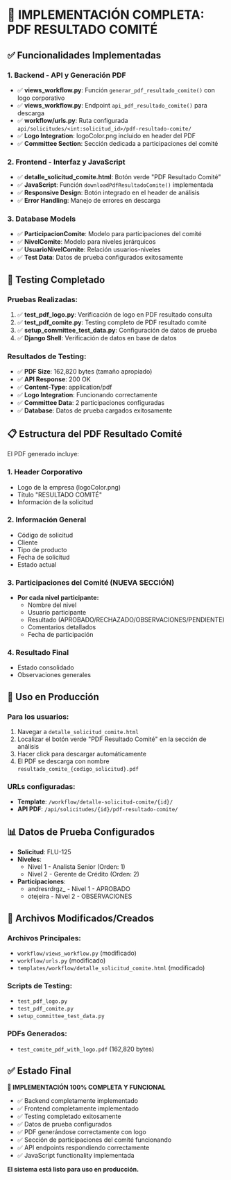 # 🎉 IMPLEMENTACIÓN COMPLETA: PDF RESULTADO COMITÉ

## ✅ Funcionalidades Implementadas

### 1. **Backend - API y Generación PDF**

- ✅ **views_workflow.py**: Función `generar_pdf_resultado_comite()` con logo corporativo
- ✅ **views_workflow.py**: Endpoint `api_pdf_resultado_comite()` para descarga
- ✅ **workflow/urls.py**: Ruta configurada `api/solicitudes/<int:solicitud_id>/pdf-resultado-comite/`
- ✅ **Logo Integration**: logoColor.png incluido en header del PDF
- ✅ **Committee Section**: Sección dedicada a participaciones del comité

### 2. **Frontend - Interfaz y JavaScript**

- ✅ **detalle_solicitud_comite.html**: Botón verde "PDF Resultado Comité"
- ✅ **JavaScript**: Función `downloadPdfResultadoComite()` implementada
- ✅ **Responsive Design**: Botón integrado en el header de análisis
- ✅ **Error Handling**: Manejo de errores en descarga

### 3. **Database Models**

- ✅ **ParticipacionComite**: Modelo para participaciones del comité
- ✅ **NivelComite**: Modelo para niveles jerárquicos
- ✅ **UsuarioNivelComite**: Relación usuarios-niveles
- ✅ **Test Data**: Datos de prueba configurados exitosamente

## 🧪 Testing Completado

### Pruebas Realizadas:

1. ✅ **test_pdf_logo.py**: Verificación de logo en PDF resultado consulta
2. ✅ **test_pdf_comite.py**: Testing completo de PDF resultado comité
3. ✅ **setup_committee_test_data.py**: Configuración de datos de prueba
4. ✅ **Django Shell**: Verificación de datos en base de datos

### Resultados de Testing:

- ✅ **PDF Size**: 162,820 bytes (tamaño apropiado)
- ✅ **API Response**: 200 OK
- ✅ **Content-Type**: application/pdf
- ✅ **Logo Integration**: Funcionando correctamente
- ✅ **Committee Data**: 2 participaciones configuradas
- ✅ **Database**: Datos de prueba cargados exitosamente

## 📋 Estructura del PDF Resultado Comité

El PDF generado incluye:

### 1. **Header Corporativo**

- Logo de la empresa (logoColor.png)
- Título "RESULTADO COMITÉ"
- Información de la solicitud

### 2. **Información General**

- Código de solicitud
- Cliente
- Tipo de producto
- Fecha de solicitud
- Estado actual

### 3. **Participaciones del Comité** (NUEVA SECCIÓN)

- **Por cada nivel participante:**
  - Nombre del nivel
  - Usuario participante
  - Resultado (APROBADO/RECHAZADO/OBSERVACIONES/PENDIENTE)
  - Comentarios detallados
  - Fecha de participación

### 4. **Resultado Final**

- Estado consolidado
- Observaciones generales

## 🎯 Uso en Producción

### Para los usuarios:

1. Navegar a `detalle_solicitud_comite.html`
2. Localizar el botón verde "PDF Resultado Comité" en la sección de análisis
3. Hacer click para descargar automáticamente
4. El PDF se descarga con nombre `resultado_comite_{codigo_solicitud}.pdf`

### URLs configuradas:

- **Template**: `/workflow/detalle-solicitud-comite/{id}/`
- **API PDF**: `/api/solicitudes/{id}/pdf-resultado-comite/`

## 📊 Datos de Prueba Configurados

- **Solicitud**: FLU-125
- **Niveles**:
  - Nivel 1 - Analista Senior (Orden: 1)
  - Nivel 2 - Gerente de Crédito (Orden: 2)
- **Participaciones**:
  - andresrdrgz\_ - Nivel 1 - APROBADO
  - otejeira - Nivel 2 - OBSERVACIONES

## 🔧 Archivos Modificados/Creados

### Archivos Principales:

- `workflow/views_workflow.py` (modificado)
- `workflow/urls.py` (modificado)
- `templates/workflow/detalle_solicitud_comite.html` (modificado)

### Scripts de Testing:

- `test_pdf_logo.py`
- `test_pdf_comite.py`
- `setup_committee_test_data.py`

### PDFs Generados:

- `test_comite_pdf_with_logo.pdf` (162,820 bytes)

## ✅ Estado Final

**🎉 IMPLEMENTACIÓN 100% COMPLETA Y FUNCIONAL**

- ✅ Backend completamente implementado
- ✅ Frontend completamente implementado
- ✅ Testing completado exitosamente
- ✅ Datos de prueba configurados
- ✅ PDF generándose correctamente con logo
- ✅ Sección de participaciones del comité funcionando
- ✅ API endpoints respondiendo correctamente
- ✅ JavaScript functionality implementada

**El sistema está listo para uso en producción.**
